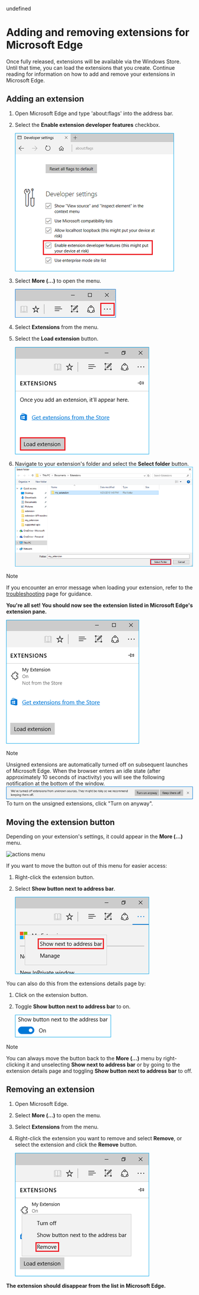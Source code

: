 undefined
# Adding and removing extensions for Microsoft Edge
Once fully released, extensions will be available via the Windows Store. Until that time, you can load the extensions that you create. Continue reading for information on how to add and remove your extensions in Microsoft Edge.

## Adding an extension

1. Open Microsoft Edge and type 'about:flags' into the address bar.

2. Select the **Enable extension developer features** checkbox.

   ![about:flags turn on developer features](../media/sideload-aboutflags.png)

3. Select **More (...)** to open the menu.

   ![more button](../media/morebutton.png)  

4. Select **Extensions** from the menu.

5. Select the **Load extension** button.

   ![selecting load extension](../media/sideload-load-extension.png)

7. Navigate to your extension's folder and select the  **Select folder** button.
   ![selecting extension folder to load](../media/sideload-select-extension.png)
> [!NOTE]
> If you encounter an error message when loading your extension, refer to the [troubleshooting](../../troubleshooting) page for guidance.


**You're all set! You should now see the extension listed in Microsoft Edge's extension pane.**

![extension in extension pane](../media/sideload-extension-installed.png)

> [!NOTE]
> Unsigned extensions are automatically turned off on subsequent launches of Microsoft Edge. When the browser enters an idle state (after approximately 10 seconds of inactivity) you will see the following notification at the bottom of the window. ![risky notification](../media/riskynotification.png) To turn on the unsigned extensions, click "Turn on anyway".



## Moving the extension button
Depending on your extension's settings, it could appear in the **More (...)** menu.

   ![actions menu](../media/browseraction.png)  


If you want to move the button out of this menu for easier access:

1. Right-click the extension button.

2. Select **Show button next to address bar**.

   ![actions menu](../media/browseraction_contextmenu.png)  

You can also do this from the extensions details page by:

1. Click on the extension button.
2. Toggle **Show button next to address bar** to on.

   ![show button toggle switched on](../media/show-button-toggle.png)

> [!NOTE]
> You can always move the button back to the **More (...)** menu by right-clicking it and unselecting **Show next to address bar** or by going to the extension details page and toggling **Show button next to address bar** to off.


## Removing an extension

1. Open Microsoft Edge.

2. Select **More (...)** to open the menu.

3. Select **Extensions** from the menu.

4. Right-click the extension you want to remove and select **Remove**, or select the extension and click the **Remove** button.

   ![actions menu](../media/remove.png)  

**The extension should disappear from the list in Microsoft Edge.**
